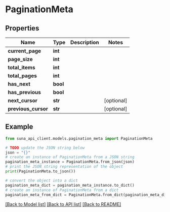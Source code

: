 # PaginationMeta


## Properties

Name | Type | Description | Notes
------------ | ------------- | ------------- | -------------
**current_page** | **int** |  | 
**page_size** | **int** |  | 
**total_items** | **int** |  | 
**total_pages** | **int** |  | 
**has_next** | **bool** |  | 
**has_previous** | **bool** |  | 
**next_cursor** | **str** |  | [optional] 
**previous_cursor** | **str** |  | [optional] 

## Example

```python
from suna_api_client.models.pagination_meta import PaginationMeta

# TODO update the JSON string below
json = "{}"
# create an instance of PaginationMeta from a JSON string
pagination_meta_instance = PaginationMeta.from_json(json)
# print the JSON string representation of the object
print(PaginationMeta.to_json())

# convert the object into a dict
pagination_meta_dict = pagination_meta_instance.to_dict()
# create an instance of PaginationMeta from a dict
pagination_meta_from_dict = PaginationMeta.from_dict(pagination_meta_dict)
```
[[Back to Model list]](../README.md#documentation-for-models) [[Back to API list]](../README.md#documentation-for-api-endpoints) [[Back to README]](../README.md)


